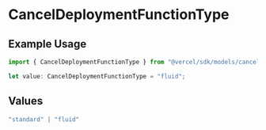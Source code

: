 # CancelDeploymentFunctionType

## Example Usage

```typescript
import { CancelDeploymentFunctionType } from "@vercel/sdk/models/canceldeploymentop.js";

let value: CancelDeploymentFunctionType = "fluid";
```

## Values

```typescript
"standard" | "fluid"
```